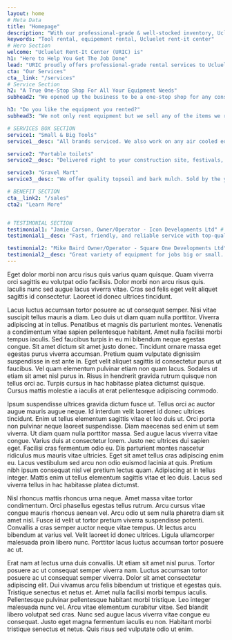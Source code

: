 ```yaml
---
layout: home
# Meta Data
title: "Homepage"
description: "With our professional-grade & well-stocked inventory, Ucluelet Rent-It Center offers tool rental, small and large equipment rental services for you to get the job done."
keywords: "Tool rental, equipement rental, Ucluelet rent-it center"
# Hero Section
welcome: "Ucluelet Rent-It Center (URIC) is"
h1: "Here to Help You Get The Job Done"
lead: "URIC proudly offers professional-grade rental services to Ucluelet, Tofino and our neighbouring Communities."
cta: "Our Services"
cta__link: "/services"
# Service Section
h2: "A True One-Stop Shop For All Your Equipment Needs"
subhead2: "We opened up the business to be a one-stop shop for any construction or renovation site servicing Ucluelet, Tofino, Ahousat and in between. We have a great variety of equipment for jobs big or small. <br></br>Fast in and out service so you can get the job done."

h3: "Do you like the equipment you rented?"
subhead3: "We not only rent equipment but we sell any of the items we rent. Call us with your needs and we’ll give you the best price on new equipment sales."

# SERVICES BOX SECTION
service1: "Small & Big Tools"
service1__desc: "All brands serviced. We also work on any air cooled equipment from lawn mowers to generators. We are an Authorized Makita & STIHL Sevice Centre."

service2: "Portable toilets"
service2__desc: "Delivered right to your construction site, festivals, weddings, campgrounds. Do you need portable toilets? We have them."

service3: "Gravel Mart"
service3__desc: "We offer quality topsoil and bark mulch. Sold by the yard, and you can pick up, or we deliver in Ucluelet, Tofino, and surrounding areas."

# BENEFIT SECTION
cta__link2: "/sales"
cta2: "Learn More"


# TESTIMONIAL SECTION
testimonial1: "Jamie Carson, Owner/Operator - Icon Developments Ltd" # Name 
testimonial1__desc: "Fast, friendly, and reliable service with top-quality equipment. Great value for the service with an added bonus of being local. URIC is always there when we need them." # Testimonial Content

testimonial2: "Mike Baird Owner/Operator - Square One Developments Ltd" # Name 
testimonial2__desc: "Great variety of equipment for jobs big or small. Fast in and out service. A great one-stop-shop for all of our construction needs."
---
```


Eget dolor morbi non arcu risus quis varius quam quisque. Quam viverra orci sagittis eu volutpat odio facilisis. Dolor morbi non arcu risus quis. Iaculis nunc sed augue lacus viverra vitae. Cras sed felis eget velit aliquet sagittis id consectetur. Laoreet id donec ultrices tincidunt.

Lacus luctus accumsan tortor posuere ac ut consequat semper. Nisi vitae suscipit tellus mauris a diam. Leo duis ut diam quam nulla porttitor. Viverra adipiscing at in tellus. Penatibus et magnis dis parturient montes. Venenatis a condimentum vitae sapien pellentesque habitant. Amet nulla facilisi morbi tempus iaculis. Sed faucibus turpis in eu mi bibendum neque egestas congue. Sit amet dictum sit amet justo donec. Tincidunt ornare massa eget egestas purus viverra accumsan. Pretium quam vulputate dignissim suspendisse in est ante in. Eget velit aliquet sagittis id consectetur purus ut faucibus. Vel quam elementum pulvinar etiam non quam lacus. Sodales ut etiam sit amet nisl purus in. Risus in hendrerit gravida rutrum quisque non tellus orci ac. Turpis cursus in hac habitasse platea dictumst quisque. Cursus mattis molestie a iaculis at erat pellentesque adipiscing commodo.

Ipsum suspendisse ultrices gravida dictum fusce ut. Tellus orci ac auctor augue mauris augue neque. Id interdum velit laoreet id donec ultrices tincidunt. Enim ut tellus elementum sagittis vitae et leo duis ut. Orci porta non pulvinar neque laoreet suspendisse. Diam maecenas sed enim ut sem viverra. Ut diam quam nulla porttitor massa. Sed augue lacus viverra vitae congue. Varius duis at consectetur lorem. Justo nec ultrices dui sapien eget. Facilisi cras fermentum odio eu. Dis parturient montes nascetur ridiculus mus mauris vitae ultricies. Eget sit amet tellus cras adipiscing enim eu. Lacus vestibulum sed arcu non odio euismod lacinia at quis. Pretium nibh ipsum consequat nisl vel pretium lectus quam. Adipiscing at in tellus integer. Mattis enim ut tellus elementum sagittis vitae et leo duis. Lacus sed viverra tellus in hac habitasse platea dictumst.

Nisl rhoncus mattis rhoncus urna neque. Amet massa vitae tortor condimentum. Orci phasellus egestas tellus rutrum. Arcu cursus vitae congue mauris rhoncus aenean vel. Arcu odio ut sem nulla pharetra diam sit amet nisl. Fusce id velit ut tortor pretium viverra suspendisse potenti. Convallis a cras semper auctor neque vitae tempus. Ut lectus arcu bibendum at varius vel. Velit laoreet id donec ultrices. Ligula ullamcorper malesuada proin libero nunc. Porttitor lacus luctus accumsan tortor posuere ac ut.

Erat nam at lectus urna duis convallis. Ut etiam sit amet nisl purus. Tortor posuere ac ut consequat semper viverra nam. Luctus accumsan tortor posuere ac ut consequat semper viverra. Dolor sit amet consectetur adipiscing elit. Dui vivamus arcu felis bibendum ut tristique et egestas quis. Tristique senectus et netus et. Amet nulla facilisi morbi tempus iaculis. Pellentesque pulvinar pellentesque habitant morbi tristique. Leo integer malesuada nunc vel. Arcu vitae elementum curabitur vitae. Sed blandit libero volutpat sed cras. Nunc sed augue lacus viverra vitae congue eu consequat. Justo eget magna fermentum iaculis eu non. Habitant morbi tristique senectus et netus. Quis risus sed vulputate odio ut enim.
